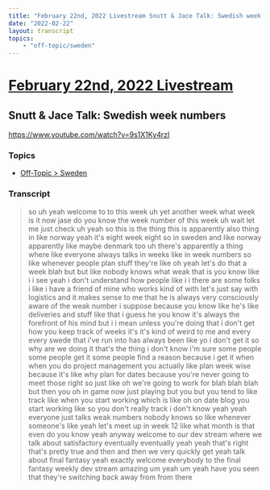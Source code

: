 ```yaml
---
title: "February 22nd, 2022 Livestream Snutt & Jace Talk: Swedish week numbers"
date: "2022-02-22"
layout: transcript
topics:
    - "off-topic/sweden"
---
```

# [February 22nd, 2022 Livestream](../2022-02-22.md)
## Snutt & Jace Talk: Swedish week numbers
https://www.youtube.com/watch?v=9s1X1Ky4rzI

### Topics
* [Off-Topic > Sweden](../topics/off-topic/sweden.md)

### Transcript

> so uh yeah welcome to to this week uh yet another week what week is it now jase do you know the week number of this week uh wait let me just check uh yeah so this is the thing this is apparently also thing in like norway yeah it's eight week eight so in sweden and like norway apparently like maybe denmark too uh there's apparently a thing where like everyone always talks in weeks like in week numbers so like whenever people plan stuff they're like oh yeah let's do that a week blah but but like nobody knows what weak that is you know like i i see yeah i don't understand how people like i i there are some folks i like i have a friend of mine who works kind of with let's just say with logistics and it makes sense to me that he is always very consciously aware of the weak number i suppose because you know like he's like deliveries and stuff like that i guess he you know it's always the forefront of his mind but i i mean unless you're doing that i don't get how you keep track of weeks it's it's kind of weird to me and every every swede that i've run into has always been like yo i don't get it so why are we doing it that's the thing i don't know i'm sure some people some people get it some people find a reason because i get it when when you do project management you actually like plan week wise because it's like why plan for dates because you're never going to meet those right so just like oh we're going to work for blah blah blah but then you oh in game now just playing but you but you tend to like track like when you start working which is like oh on date blog you start working like so you don't really track i don't know yeah yeah everyone just talks weak numbers nobody knows so like whenever someone's like yeah let's meet up in week 12 like what month is that even do you know yeah anyway welcome to our dev stream where we talk about satisfactory eventually eventually yeah yeah that's right that's pretty true and then and then we very quickly get yeah talk about final fantasy yeah exactly welcome everybody to the final fantasy weekly dev stream amazing um yeah um yeah have you seen that they're switching back away from from there
